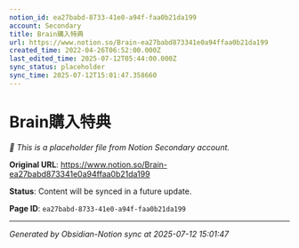 ```yaml
---
notion_id: ea27babd-8733-41e0-a94f-faa0b21da199
account: Secondary
title: Brain購入特典
url: https://www.notion.so/Brain-ea27babd873341e0a94ffaa0b21da199
created_time: 2022-04-26T06:52:00.000Z
last_edited_time: 2025-07-12T05:44:00.000Z
sync_status: placeholder
sync_time: 2025-07-12T15:01:47.358660
---
```


# Brain購入特典

*🔄 This is a placeholder file from Notion Secondary account.*

**Original URL**: https://www.notion.so/Brain-ea27babd873341e0a94ffaa0b21da199

**Status**: Content will be synced in a future update.

**Page ID**: `ea27babd-8733-41e0-a94f-faa0b21da199`

---

*Generated by Obsidian-Notion sync at 2025-07-12 15:01:47*
